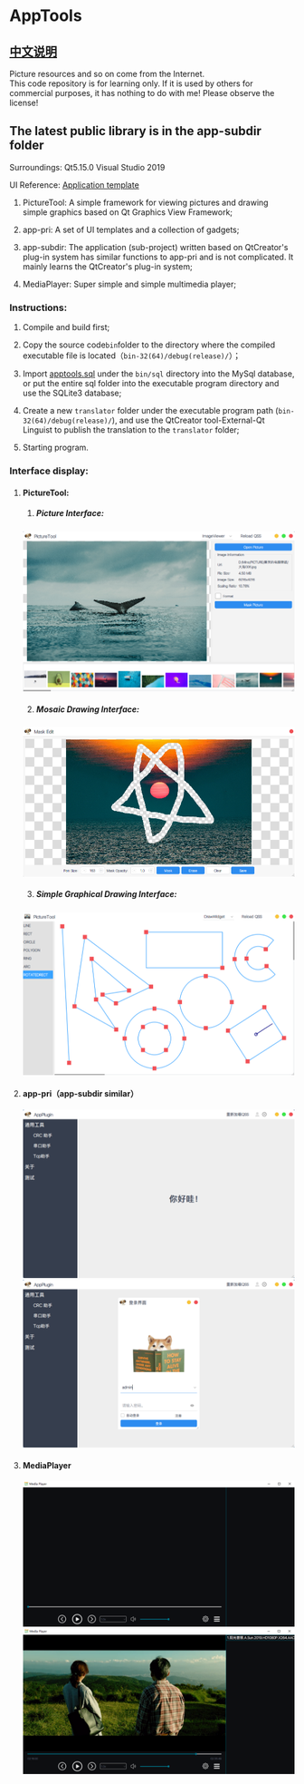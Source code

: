 # AppTools  

## [中文说明](README.md)  

Picture resources and so on come from the Internet.  
This code repository is for learning only. If it is used by others for commercial purposes, it has nothing to do with me! Please observe the license!  



## The latest public library is in the app-subdir folder  



Surroundings: Qt5.15.0	Visual Studio 2019  

UI Reference: [ Application template ](https://github.com/xtuer/template-app/tree/master/template-qt "xtuer/template-app")  

1. PictureTool:  A simple framework for viewing pictures and drawing simple graphics based on Qt Graphics View Framework;

2. app-pri:  A set of UI templates and a collection of gadgets;    

3. app-subdir:  The application (sub-project) written based on QtCreator's plug-in system has similar functions to app-pri and is not complicated. It mainly learns the QtCreator's plug-in system;  

4. MediaPlayer: Super simple and simple multimedia player;  

   

### Instructions:  

1. Compile and build first;  
2. Copy the source code`bin`folder to the directory where the compiled executable file is located（`bin-32(64)/debug(release)/`）；  
3. Import [apptools.sql](bin/sql/apptools.sql) under the `bin/sql` directory into the MySql database, or put the entire sql folder into the executable program directory and use the SQLite3 database;  
4. Create a new `translator` folder under the executable program path (`bin-32(64)/debug(release)/`), and use the QtCreator tool-External-Qt Linguist to publish the translation to the `translator` folder; 

5. Starting program.  

   

### Interface display:  

1. #### PictureTool:  

   1. ##### Picture Interface:  
   	<div align=center><img src="PictureTool/doc/ImageView.png"></div>  
   	
   2. ##### Mosaic Drawing Interface:  
   <div align=center><img src="PictureTool/doc/MaskEdit.png"></div>  
   
   3. ##### Simple Graphical Drawing Interface:  

   <div align=center><img src="PictureTool/doc/DrawScene.png"></div>  
   
2. #### app-pri（app-subdir similar）  
   
   <div align=center><img src="app-subdir/doc/MainWindow.png"></div>  
   
   <div align=center><img src="app-subdir/doc/LoginWidget.png"></div>  
   
3. #### MediaPlayer  

   <div align=center><img src="MediaPlayer/doc/MediaPlayer.png"></div>  
   
   <div align=center><img src="MediaPlayer/doc/MediaPalyer_A.SUN.png"></div>  
   